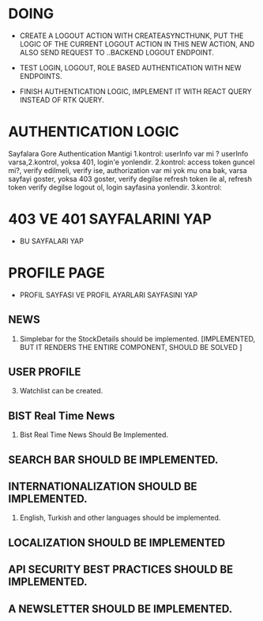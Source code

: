 # DOING

- CREATE A LOGOUT ACTION WITH CREATEASYNCTHUNK, PUT THE LOGIC OF THE CURRENT LOGOUT ACTION IN THIS NEW ACTION, AND ALSO SEND REQUEST TO
..BACKEND LOGOUT ENDPOINT.
- TEST LOGIN, LOGOUT, ROLE BASED AUTHENTICATION WITH NEW ENDPOINTS.

- FINISH AUTHENTICATION LOGIC, IMPLEMENT IT WITH REACT QUERY INSTEAD OF RTK QUERY.

# AUTHENTICATION LOGIC

Sayfalara Gore Authentication Mantigi
1.kontrol: userInfo var mi ? userInfo varsa,2.kontrol, yoksa 401, login'e yonlendir.
2.kontrol: access token guncel mi?, verify edilmeli, verify ise, authorization var mi yok mu ona bak, varsa sayfayi goster, yoksa 403 goster, verify degilse refresh token ile al, refresh token verify degilse logout ol, login sayfasina yonlendir.
3.kontrol: 


# 403 VE 401 SAYFALARINI YAP
- BU SAYFALARI YAP

# PROFILE PAGE
- PROFIL SAYFASI VE PROFIL AYARLARI SAYFASINI YAP



## NEWS
1. Simplebar for the StockDetails should be implemented. [IMPLEMENTED, BUT IT RENDERS THE ENTIRE COMPONENT, SHOULD BE SOLVED ]

## USER PROFILE
3. Watchlist can be created.

## BIST Real Time News
1. Bist Real Time News Should Be Implemented.

## SEARCH BAR SHOULD BE IMPLEMENTED.

## INTERNATIONALIZATION SHOULD BE IMPLEMENTED.
1. English, Turkish and other languages should be implemented.

## LOCALIZATION SHOULD BE IMPLEMENTED

## API SECURITY BEST PRACTICES SHOULD BE IMPLEMENTED.

## A NEWSLETTER SHOULD BE IMPLEMENTED.
